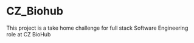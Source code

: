 # CZ_Biohub
This project is a take home challenge for full stack Software Engineering role at CZ BioHub

